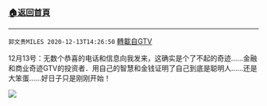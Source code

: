 ﻿###  [:house:返回首頁](https://github.com/ourhimalayas/txt)
---

`郭文贵MILES 2020-12-13T14:26:50` [轉載自GTV](https://gtv.org/web/#/UserInfo/5e596957357cc612d35a8044)

 12月13号：无数个恭喜的电话和信息向我发来，这确实是个了不起的奇迹……金融和商业奇迹GTV的投资者．用自己的智慧和金钱证明了自己到底是聪明人……还是大笨蛋……好日子只是刚刚开始！

[![](https://filegroup.gtv.org/cdn-cgi/image/width=600/https://filegroup.gtv.org/group3/web/20201213/16/18/0/27e035d3f308660ca83bc908f1d9bcea.png)](https://filegroup.gtv.org/group5/default/20201213/16/14/0/a8fcf0873ebe7a74533805743cc40f11.mp4)